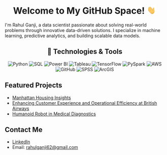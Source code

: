 <h1 align="center">Welcome to My GitHub Space! <img src="hand_wave.gif" width="30" height="30"></h1>

I'm Rahul Ganji, a data scientist passionate about solving real-world problems through innovative data-driven solutions. I specialize in machine learning, predictive analytics, and building scalable data models.

<h2 align="center">🔧 Technologies & Tools</h2>
<p align="center">
  <!-- Python -->
  <img src="https://img.shields.io/badge/Python-3776AB?style=for-the-badge&logo=python&logoColor=white" alt="Python" title="Python – My primary programming language">
  <!-- SQL -->
  <img src="https://img.shields.io/badge/SQL-4479A1?style=for-the-badge&logo=mysql&logoColor=white" alt="SQL" title="SQL – Expert in database management">
  <!-- Power BI -->
  <img src="https://img.shields.io/badge/Power%20BI-F2C811?style=for-the-badge&logo=power-bi&logoColor=black" alt="Power BI" title="Power BI – Advanced data visualization">
  <!-- Tableau -->
  <img src="https://img.shields.io/badge/Tableau-E97627?style=for-the-badge&logo=tableau&logoColor=white" alt="Tableau" title="Tableau – Professional in data analytics">
  <!-- TensorFlow -->
  <img src="https://img.shields.io/badge/TensorFlow-FF6F00?style=for-the-badge&logo=tensorflow&logoColor=white" alt="TensorFlow" title="TensorFlow">
  <!-- PySpark -->
  <img src="https://img.shields.io/badge/PySpark-E25A1C?style=for-the-badge&logo=apache-spark&logoColor=white" alt="PySpark" title="PySpark">
  <!-- AWS -->
  <img src="https://img.shields.io/badge/AWS-232F3E?style=for-the-badge&logo=amazon-aws&logoColor=white" alt="AWS" title="AWS">
  <!-- GitHub -->
  <img src="https://img.shields.io/badge/GitHub-181717?style=for-the-badge&logo=github&logoColor=white" alt="GitHub" title="GitHub">
  <!-- SPSS -->
  <img src="https://img.shields.io/badge/SPSS-006CB7?style=for-the-badge&logo=spss&logoColor=white" alt="SPSS" title="SPSS">
  <!-- ArcGIS -->
  <img src="https://img.shields.io/badge/ArcGIS-7AC5CD?style=for-the-badge&logo=arcgis&logoColor=white" alt="ArcGIS" title="ArcGIS">
</p>


## Featured Projects
- [Manhattan Housing Insights](https://github.com/rahulganji2000/Manhattan-Housing-Project)
- [Enhancing Customer Experience and Operational Efficiency at British Airways](https://github.com/rahulganji2000/British-Airways)
- [Humanoid Robot in Medical Diagnostics](https://github.com/rahulganji2000/Humanoid-Robot-in-Medical-Diagnostics)

## Contact Me
- [LinkedIn](https://linkedin.com/in/rahulganji)
- Email: rahulganji62@gmail.com


<!--
**rahulganji2000/rahulganji2000** is a ✨ _special_ ✨ repository because its `README.md` (this file) appears on your GitHub profile.

Here are some ideas to get you started:

- 🔭 I’m currently working on ...
- 🌱 I’m currently learning ...
- 👯 I’m looking to collaborate on ...
- 🤔 I’m looking for help with ...
- 💬 Ask me about ...
- 📫 How to reach me: ...
- 😄 Pronouns: ...
- ⚡ Fun fact: ...
-->
